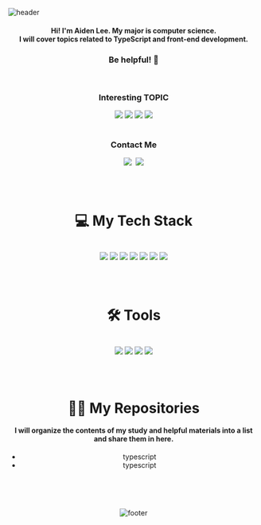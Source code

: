 
![header](https://capsule-render.vercel.app/api?type=waving&color=gradient&height=230&section=header&text=Lee%20Yumin&animation=twinkling&fontsize=50)
<br>
<h4 align="center"> Hi! I'm Aiden Lee. My major is computer science.<br> I will cover topics related to TypeScript and front-end development. <br> <h3 align="center">Be helpful! 🤗</h3> </h4>

<br>
<h3 align="center"> Interesting TOPIC </h3>
<div align="center">
    <a href="https://ko.wikipedia.org/wiki/%ED%94%84%EB%A1%A0%ED%8A%B8%EC%97%94%EB%93%9C%EC%99%80_%EB%B0%B1%EC%97%94%EB%93%9C"><img src="https://img.shields.io/badge/FrontEnd-ff0000?style=flat-square&logoColor=white"/></a>
    <a href="https://ko.wikipedia.org/wiki/%EC%9B%B9_3.0"><img src="https://img.shields.io/badge/Web3.0-ff0000?style=flat-square&logoColor=white"/></a>
    <a href="https://ko.wikipedia.org/wiki/%EB%A9%94%ED%83%80%EB%B2%84%EC%8A%A4"><img src="https://img.shields.io/badge/DAO-ff0000?style=flat-square&logoColor=white"/></a>
    <a href="https://ko.wikipedia.org/wiki/%EB%B8%94%EB%A1%9D%EC%B2%B4%EC%9D%B8"><img src="https://img.shields.io/badge/Blockchain-ff0000?style=flat-square&logoColor=white"/></a>
</div>


<br>
<h3 align="center"> Contact Me </h3>
<p align="center">
    <a href="https://www.linkedin.com/in/aiden-lee-4a4a4622a/"><img src="https://img.shields.io/badge/Linked In-0A66C2?style=flat-square&logo=LinkedIn&logoColor=white"/></a>&nbsp
  <a href="mailto:aiden020408@gmail.com"><img src="https://img.shields.io/badge/Gmail-d14836?style=flat-square&logo=Gmail&logoColor=white&link=aiden020408@gmail.com"/></a>
</p>

<br><br>

<h1 align="center">💻 My Tech Stack</h1><br>
<div align="center">
  <a href="https://www.w3schools.com/html/default.asp"><img src="https://img.shields.io/badge/HTML5-E34F26?style=flat-square&logo=HTML5&logoColor=white"/></a>
  <a href="https://www.w3schools.com/css/default.asp"><img src="https://img.shields.io/badge/CSS3-1572B6?style=flat-square&logo=CSS3&logoColor=white"/></a>
  <a href="https://ko.reactjs.org/"><img src="https://img.shields.io/badge/React-61DAFB?style=flat-square&logo=React&logoColor=white"/></a>
  <a href="https://www.typescriptlang.org/"><img src="https://img.shields.io/badge/TypeScript-3178C6?style=flat-square&logo=TypeScript&logoColor=white"/></a>
  <a href="https://firebase.google.com/"><img src="https://img.shields.io/badge/Firebase-FFCA28?style=flat-square&logo=firebase&logoColor=white"/></a>
  <a href="https://aws.amazon.com/ko/"><img src="https://img.shields.io/badge/AWS-F79400?style=flat-square&logoColor=white"/></a>
  <a href="https://www.docker.com/"><img src="https://img.shields.io/badge/Docker-2496ED?style=flat-square&logo=Docker&logoColor=white"/></a><br>
 </h2>
 
 <br><br>
 
 <h1 align="center">🛠️ Tools</h1> <br>
 <div align="center">
  <a href="https://slack.com/intl/ko-kr/"><img src="https://img.shields.io/badge/Slack-A154B?style=flat-square&logo=Slack&logoColor=white"/></a>
  <a href="https://www.notion.so/ko-kr"><img src="https://img.shields.io/badge/Notion-000000?style=flat-square&logo=Notion&logoColor=white"/></a>
  <a href="https://github.com/"><img src="https://img.shields.io/badge/Git & Github-181717?style=flat-square&logo=Github&logoColor=white"/></a>
  <a href="https://www.figma.com/"><img src="https://img.shields.io/badge/Figma-C7B9FF?style=flat-square&logo=Figma&logoColor=white"/></a>
</div>

 <br><br>
 <h1 align="center">👨‍💻 My Repositories</h1>
 <div align="center">
  <h4>I will organize the contents of my study and helpful materials into a list and share them in here.</h4>
    <div>
    <ul>
        <li>typescript</li> <li>typescript</li>
    </ul>    
    </div>
 </div>



<!-- <p align="center">
<img alt="GitHub followers" src="https://img.shields.io/github/followers/AidenLee0408?color=red&style=for-the-badge">
<img alt="GitHub watchers" src="https://img.shields.io/github/watchers/AidenLee0408/AidenLee0408?color=red&style=for-the-badge">
</p>
 -->
<br><br><br>




![footer](https://capsule-render.vercel.app/api?type=slice&color=gradient&height=40&section=footer)


